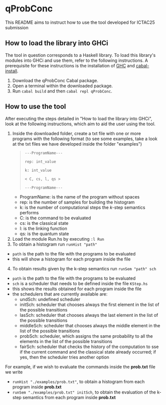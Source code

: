 # qProbConc

This README aims to instruct how to use the tool developed for ICTAC25 submission

## How to load the library into GHCi

The tool in question corresponds to a Haskell library. To load this library's modules into GHCi and use them, refer to the following instructions. A prerequisite for these instructions is the installation of [GHC](https://www.haskell.org/ghc/) and [cabal-install](https://cabal.readthedocs.io/en/stable/).

1. Download the qProbConc Cabal package.
2. Open a terminal within the downloaded package.
3. Run ``cabal build`` and then ``cabal repl qProbConc``.


## How to use the tool

After executing the steps detailed in "How to load the library into GHCi", look at the following instructions, which aim to aid the user using the tool.

1. Inside the downloaded folder, create a txt file with one or more programs with the following format
(to see some examples, take a look at the txt files we have developed inside the folder "examples")
   >``---ProgramName---``
   >
   >``rep: int_value``
   >
   >``k: int_value``
   >
   >``< C, cs, l, qs >``
   >
   >``---ProgramName---``
    - ProgramName: is the name of the program without spaces
    - rep: is the number of samples for building the histogram
    - k: is the number of computational steps the $k$-step semantics performs
    - C: is the command to be evaluated
    - cs: is the classical state
    - l: is the linking function
    - qs: is the quantum state
2. Load the module Run.hs by executing ``:l Run``
3. To obtain a histogram run ``runHist "path"``
  - ``path`` is the path to the file with the programs to be evaluated
  - this will show a histogram for each program inside the file 
4. To obtain results given by the k-step semantics run ``runSem "path" sch``
  - ``path`` is the path to the file with the programs to be evaluated
  - ``sch`` is a scheduler that needs to be defined inside the file ``KStep.hs``
  - this shows the results obtained for each program inside the file
  - the schedulers that are currently available are:
    - undSch: undefined scheduler
    - initSch: scheduler that chooses always the first element in the list of the possible transitions
    - lasSch: scheduler that chooses always the last element in the list of the possible transitions
    - middleSch: scheduler that chooses always the middle element in the list of the possible transitions
    - probSch: scheduler, which assigns the same probability to all the elements in the list of the possible transitions
    - fairSch: scheduler that checks the history of the computation to sse if the current command and the classical state already occurred; if yes, then the scheduler tries another option

For example, if we wish to evaluate the commands inside the **prob.txt** file we write 
- ``runHist "./examples/prob.txt"``, to obtain a histogram from each program inside **prob.txt**
- ``runSem "./examples/prob.txt" initSch``, to obtain the evaluation of the k-step semantics from each program inside **prob.txt**


